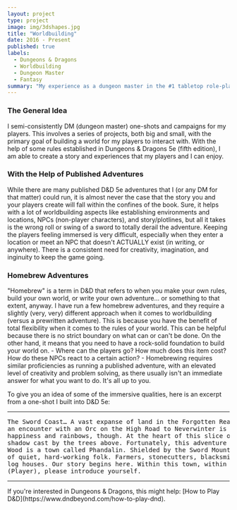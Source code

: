 ```yaml
---
layout: project
type: project
image: img/3dshapes.jpg
title: "Worldbuilding"
date: 2016 - Present
published: true
labels:
  - Dungeons & Dragons
  - Worldbuilding
  - Dungeon Master
  - Fantasy
summary: "My experience as a dungeon master in the #1 tabletop role-playing game."
---
```

### The General Idea
I semi-consistently DM (dungeon master) one-shots and campaigns for my players. This involves a series of projects, both big and small, with the primary goal of building a world for my players to interact with. With the help of some rules established in Dungeons & Dragons 5e (fifth edition), I am able to create a story and experiences that my players and I can enjoy.

### With the Help of Published Adventures
While there are many published D&D 5e adventures that I (or any DM for that matter) could run, it is almost never the case that the story you and your players create will fall within the confines of the book. Sure, it helps with a lot of worldbuilding aspects like establishing environments and locations, NPCs (non-player characters), and story/plotlines, but all it takes is the wrong roll or swing of a sword to totally derail the adventure. Keeping the players feeling immersed is very difficult, especially when they enter a location or meet an NPC that doesn't ACTUALLY exist (in writing, or anywhere). There is a consistent need for creativity, imagination, and inginuity to keep the game going.

### Homebrew Adventures
"Homebrew" is a term in D&D that refers to when you make your own rules, build your own world, or write your own adventure... or something to that extent, anyway. I have run a few homebrew adventures, and they require a slightly (very, very) different approach when it comes to worldbuilding (versus a prewritten adventure). This is because you have the benefit of total flexibility when it comes to the rules of your world. This can be helpful because there is no strict boundary on what can or can't be done. On the other hand, it means that you need to have a rock-solid foundation to build your world on. - Where can the players go? How much does this item cost? How do these NPCs react to a certain action? - Homebrewing requires similar proficiencies as running a published adventure, with an elevated level of creativity and problem solving, as there usually isn't an immediate answer for what you want to do. It's all up to you.

To give you an idea of some of the immersive qualities, here is an excerpt from a one-shot I built into D&D 5e:
<hr>

<pre>
The Sword Coast… A vast expanse of land in the Forgotten Realmswhere men, monsters, and races of every kind coexist. A place where 
an encounter with an Orc on the High Road to Neverwinter is chivalrous and ends with shaken hands. That’s not to say it’s all 
happiness and rainbows, though. At the heart of this slice of the forgotten realms lies Neverwinter Wood - a monster-infested 
shadow cast by the trees above. Fortunately, this adventure doesn't begin in the midst of such danger. To the south of Neverwinter 
Wood is a town called Phandalin. Shielded by the Sword Mountains and bisected by the Triboar Trail, Phandalin is home to a plethora 
of quiet, hard-working folk. Farmers, stonecutters, blacksmiths, traders, prospectors, and children alike occupy its stone-based 
log houses. Our story begins here. Within this town, within an inn, inside of a room, a tiefling wakes up to another sunrise. 
(Player), please introduce yourself.
</pre>

<hr>
If you're interested in Dungeons & Dragons, this might help: [How to Play D&D](https://www.dndbeyond.com/how-to-play-dnd).
